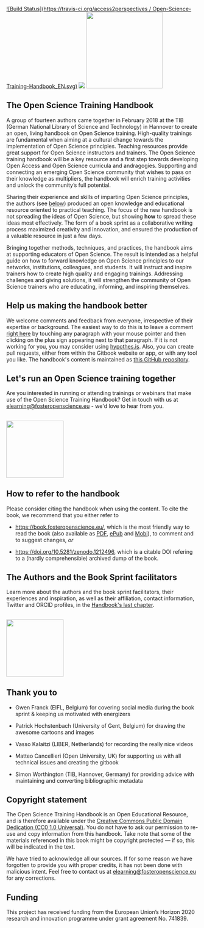[![Build Status](https://travis-ci.org/access2perspectives / Open-Science-Training-Handbook_EN.svg)](https://travis-ci.org/access2perspectives/Open-Science-Training-Handbook_EN)
![](/Images/Icons/balloon_thought.png) <img src="/Images/Icons/planning_design.png" width="200" height="200" />
## The Open Science Training Handbook

A group of fourteen authors came together in February 2018 at the TIB \(German National Library of Science and Technology\) in Hannover to create an open, living handbook on Open Science training. High-quality trainings are fundamental when aiming at a cultural change towards the implementation of Open Science principles. Teaching resources provide great support for Open Science instructors and trainers. The Open Science training handbook will be a key resource and a first step towards developing Open Access and Open Science curricula and andragogies. Supporting and connecting an emerging Open Science community that wishes to pass on their knowledge as multipliers, the handbook will enrich training activities and unlock the community’s full potential.

Sharing their experience and skills of imparting Open Science principles, the authors \(see [below](#the-authors-and-the-book-sprint-facilitators)\) produced an open knowledge and educational resource oriented to practical teaching. The focus of the new handbook is not spreading the ideas of Open Science, but showing **how** to spread these ideas most effectively. The form of a book sprint as a collaborative writing process maximized creativity and innovation, and ensured the production of a valuable resource in just a few days.

Bringing together methods, techniques, and practices, the handbook aims at supporting educators of Open Science. The result is intended as a helpful guide on how to forward knowledge on Open Science principles to our networks, institutions, colleagues, and students. It will instruct and inspire trainers how to create high quality and engaging trainings. Addressing challenges and giving solutions, it will strengthen the community of Open Science trainers who are educating, informing, and inspiring themselves.

## Help us making the handbook better

We welcome comments and feedback from everyone, irrespective of their expertise or background. The easiest way to do this is to leave a comment [right here](https://book.fosteropenscience.eu/) by touching any paragraph with your mouse pointer and then clicking on the plus sign appearing next to that paragraph. If it is not working for you, you may consider using [hypothes.is](https://via.hypothes.is/https://open-science-training-handbook.gitbook.io/book). Also, you can create pull requests, either from within the Gitbook website or app, or with any tool you like. The handbook's content is maintained as [this GitHub repository](https://github.com/Open-Science-Training-Handbook).

## Let's run an Open Science training together

Are you interested in running or attending trainings or webinars that make use of the Open Science Training Handbook? Get in touch with us at [elearning@fosteropenscience.eu](mailto:elearning@fosteropenscience.eu) - we'd love to hear from you.

## <img src="/Images/Icons/research_group.png" width="150" height="150" />

## How to refer to the handbook

Please consider citing the handbook when using the content. To cite the book, we recommend that you either refer to 

* https://book.fosteropenscience.eu/, which is the most friendly way to read the book (also available as [PDF](https://legacy.gitbook.com/download/pdf/book/open-science-training-handbook/book), [ePub](https://legacy.gitbook.com/download/epub/book/open-science-training-handbook/book) and [Mobi](https://legacy.gitbook.com/download/mobi/book/open-science-training-handbook/book)), to comment and to suggest changes, _or_ 

* https://doi.org/10.5281/zenodo.1212496, which is a citable DOI refering to a (hardly comprehensible) archived dump of the book.

## The Authors and the Book Sprint facilitators

Learn more about the authors and the book sprint facilitators, their experiences and inspiration, as well as their affiliation, contact information, Twitter and ORCID profiles, in the [Handbook's last chapter](./08AboutTheAuthorsAndFacilitators).

## <img src="/Images/Icons/heart.png" width="150" height="150" />

## Thank you to

* Gwen Franck \(EIFL, Belgium\) for covering social media during the book sprint & keeping us motivated with energizers

* Patrick Hochstenbach \(University of Gent, Belgium\) for drawing the awesome cartoons and images

* Vasso Kalaitzi \(LIBER, Netherlands\) for recording the really nice videos

* Matteo Cancellieri \(Open University, UK\) for supporting us with all technical issues and creating the gitbook

* Simon Worthington \(TIB, Hannover, Germany\) for providing advice with maintaining and converting bibliographic metadata 

## Copyright statement 

The Open Science Training Handbook is an Open Educational Resource, and is therefore available under the [Creative Commons Public Domain Dedication \(CC0 1.0 Universal\)](https://creativecommons.org/publicdomain/zero/1.0/). You do not have to ask our permission to re-use and copy information from this handbook. Take note that some of the materials referenced in this book might be copyright protected — if so, this will be indicated in the text. 

We have tried to acknowledge all our sources. If for some reason we have forgotten to provide you with proper credits, it has not been done with malicious intent. Feel free to contact us at [elearning@fosteropenscience.eu](mailto:elearning@fosteropenscience.eu) for any corrections.

## Funding

This project has received funding from the European Union’s Horizon 2020 research and innovation programme under grant agreement No. 741839.
